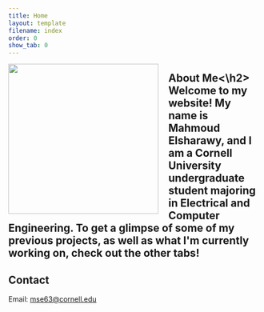 ```yaml
---
title: Home
layout: template
filename: index
order: 0
show_tab: 0
--- 
```



<p>
<img src = "Mahmoud.jpg" style="width:300px;float:left;margin-right:20px">
<h2>About Me<\h2>
Welcome to my website! My name is Mahmoud Elsharawy, and I am a Cornell University undergraduate student majoring in Electrical and Computer Engineering. To get a glimpse of some of my previous projects, as well as what I'm currently working on, check out the other tabs!
</p>

## Contact
Email: mse63@cornell.edu
